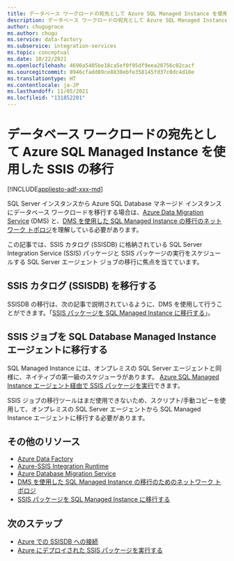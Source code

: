 ```yaml
---
title: データベース ワークロードの宛先として Azure SQL Managed Instance を使用した SSIS の移行
description: データベース ワークロードの宛先として Azure SQL Managed Instance を使用した SSIS の移行。
author: chugugrace
ms.author: chugu
ms.service: data-factory
ms.subservice: integration-services
ms.topic: conceptual
ms.date: 10/22/2021
ms.openlocfilehash: 4696a5405be18ca5ef0f95df9eea20756c02cacf
ms.sourcegitcommit: 8946cfadd89ce8830ebfe358145fd37c0dc4d10e
ms.translationtype: HT
ms.contentlocale: ja-JP
ms.lasthandoff: 11/05/2021
ms.locfileid: "131852201"
---
```

# <a name="ssis-migration-with-azure-sql-managed-instance-as-the-database-workload-destination"></a>データベース ワークロードの宛先として Azure SQL Managed Instance を使用した SSIS の移行

[!INCLUDE[appliesto-adf-xxx-md](includes/appliesto-adf-xxx-md.md)]

SQL Server インスタンスから Azure SQL Database マネージド インスタンスにデータベース ワークロードを移行する場合は、[Azure Data Migration Service](../dms/dms-overview.md) (DMS) と、[DMS を使用した SQL Managed Instance の移行のネットワーク トポロジ](../dms/resource-network-topologies.md)を理解している必要があります。

この記事では、SSIS カタログ (SSISDB) に格納されている SQL Server Integration Service (SSIS) パッケージと SSIS パッケージの実行をスケジュールする SQL Server エージェント ジョブの移行に焦点を当てています。

## <a name="migrate-ssis-catalog-ssisdb"></a>SSIS カタログ (SSISDB) を移行する

SSISDB の移行は、次の記事で説明されているように、DMS を使用して行うことができます。「[SSIS パッケージを SQL Managed Instance に移行する](../dms/how-to-migrate-ssis-packages-managed-instance.md)」。

## <a name="ssis-jobs-to-sql-managed-instance-agent"></a>SSIS ジョブを SQL Database Managed Instance エージェントに移行する

SQL Managed Instance には、オンプレミスの SQL Server エージェントと同様に、ネイティブの第一級のスケジューラがあります。  [Azure SQL Managed Instance エージェント経由で SSIS パッケージを実行](how-to-invoke-ssis-package-managed-instance-agent.md)できます。

SSIS ジョブの移行ツールはまだ使用できないため、スクリプト/手動コピーを使用して、オンプレミスの SQL Server エージェントから SQL Managed Instance  エージェントに移行する必要があります。

## <a name="additional-resources"></a>その他のリソース

- [Azure Data Factory](./introduction.md)
- [Azure-SSIS Integration Runtime](./create-azure-ssis-integration-runtime.md)
- [Azure Database Migration Service](../dms/dms-overview.md)
- [DMS を使用した SQL Managed Instance の移行のためのネットワーク トポロジ](../dms/resource-network-topologies.md)
- [SSIS パッケージを SQL Managed Instance に移行する](../dms/how-to-migrate-ssis-packages-managed-instance.md)

## <a name="next-steps"></a>次のステップ

- [Azure での SSISDB への接続](/sql/integration-services/lift-shift/ssis-azure-connect-to-catalog-database)
- [Azure にデプロイされた SSIS パッケージを実行する](/sql/integration-services/lift-shift/ssis-azure-run-packages)